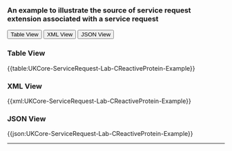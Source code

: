 ### An example to illustrate the source of service request extension associated with a service request


<div class="tab">
 <button class="tablinks active" onclick="openTab(event, 'Table View')">Table View</button>
  <button class="tablinks" onclick="openTab(event, 'XML View')">XML View</button>
  <button class="tablinks" onclick="openTab(event, 'JSON View')">JSON View</button>
</div>


<div id="Table View" class="tabcontent" style="display:block">
  <h3>Table View</h3>
{{table:UKCore-ServiceRequest-Lab-CReactiveProtein-Example}}
</div>

<div id="XML View" class="tabcontent">
  <h3>XML View</h3>
{{xml:UKCore-ServiceRequest-Lab-CReactiveProtein-Example}}
</div>

<div id="JSON View" class="tabcontent">
  <h3>JSON View</h3>
{{json:UKCore-ServiceRequest-Lab-CReactiveProtein-Example}}
</div>

---